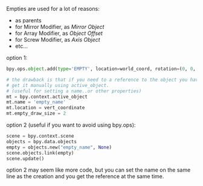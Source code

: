 Empties are used for a lot of reasons:  

- as parents
- for Mirror Modifier, as _Mirror Object_
- for Array Modifier, as _Object Offset_
- for Screw Modifier, as _Axis Object_
- etc...

option 1:
```python
bpy.ops.object.add(type='EMPTY', location=world_coord, rotation=(0, 0, 0))

# the drawback is that if you need to a reference to the object you have to 
# get it manually using active_object. 
# (useful for setting a name..or other properties)
mt = bpy.context.active_object
mt.name = 'empty_name'  
mt.location = vert_coordinate
mt.empty_draw_size = 2   
```
option 2 (useful if you want to avoid using bpy.ops):
```python
scene = bpy.context.scene
objects = bpy.data.objects
empty = objects.new("empty_name", None)
scene.objects.link(empty)
scene.update()
```
option 2 may seem like more code, but you can set the name on the same line as the creation and you
get the reference at the same time.
